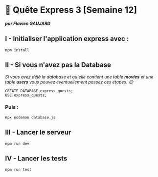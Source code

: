 # 🚀 Quête Express 3 [Semaine 12]

**_par Flavien GAUJARD_**

## I - Initialiser l'application express avec :

    npm install

## II - Si vous n'avez pas la Database

_Si vous avez déjà la database et qu'elle contient une table **movies** et une table **users** vous pouvez éventuellement passez ces étapes. 😉_

    CREATE DATABASE express_quests;
    USE express_quests;

### Puis :

    npx nodemon database.js

## III - Lancer le serveur

    npm run dev

## IV - Lancer les tests

    npm run test

